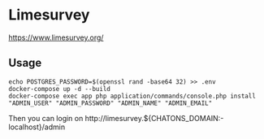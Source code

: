 # Limesurvey

https://www.limesurvey.org/

## Usage

```
echo POSTGRES_PASSWORD=$(openssl rand -base64 32) >> .env
docker-compose up -d --build
docker-compose exec app php application/commands/console.php install "ADMIN_USER" "ADMIN_PASSWORD" "ADMIN_NAME" "ADMIN_EMAIL"
```

Then you can login on http://limesurvey.${CHATONS_DOMAIN:-localhost}/admin
